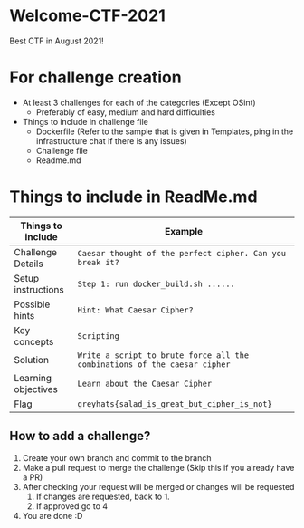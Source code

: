 # Welcome-CTF-2021

Best CTF in August 2021!

# For challenge creation

- At least 3 challenges for each of the categories (Except OSint)
  - Preferably of easy, medium and hard difficulties
- Things to include in challenge file
  - Dockerfile (Refer to the sample that is given in Templates, ping in the infrastructure chat if there is any issues)
  - Challenge file
  - Readme.md

# Things to include in ReadMe.md

| Things to include   | Example                                                                   |
| ------------------- | ------------------------------------------------------------------------- |
| Challenge Details   | `Caesar thought of the perfect cipher. Can you break it?`                 |
| Setup instructions  | `Step 1: run docker_build.sh ......`                                      |
| Possible hints      | `Hint: What Caesar Cipher?`                                               |
| Key concepts        | `Scripting`                                                               |
| Solution            | `Write a script to brute force all the combinations of the caesar cipher` |
| Learning objectives | `Learn about the Caesar Cipher`                                           |
| Flag                | `greyhats{salad_is_great_but_cipher_is_not}`                              |

## How to add a challenge?

1. Create your own branch and commit to the branch
1. Make a pull request to merge the challenge (Skip this if you already have a PR)
1. After checking your request will be merged or changes will be requested
   1. If changes are requested, back to 1.
   1. If approved go to 4
1. You are done :D
